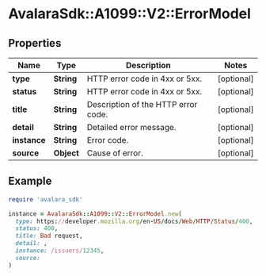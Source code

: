 # AvalaraSdk::A1099::V2::ErrorModel

## Properties

| Name | Type | Description | Notes |
| ---- | ---- | ----------- | ----- |
| **type** | **String** | HTTP error code in 4xx or 5xx. | [optional] |
| **status** | **String** | HTTP error code in 4xx or 5xx. | [optional] |
| **title** | **String** | Description of the HTTP error code. | [optional] |
| **detail** | **String** | Detailed error message. | [optional] |
| **instance** | **String** | Error code. | [optional] |
| **source** | **Object** | Cause of error. | [optional] |

## Example

```ruby
require 'avalara_sdk'

instance = AvalaraSdk::A1099::V2::ErrorModel.new(
  type: https://developer.mozilla.org/en-US/docs/Web/HTTP/Status/400,
  status: 400,
  title: Bad request,
  detail: ,
  instance: /issuers/12345,
  source: 
)
```

